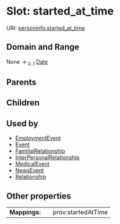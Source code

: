 
# Slot: started_at_time



URI: [personinfo:started_at_time](https://w3id.org/linkml/examples/personinfo/started_at_time)


## Domain and Range

None &#8594;  <sub>0..1</sub> [Date](types/Date.md)

## Parents


## Children


## Used by

 * [EmploymentEvent](EmploymentEvent.md)
 * [Event](Event.md)
 * [FamilialRelationship](FamilialRelationship.md)
 * [InterPersonalRelationship](InterPersonalRelationship.md)
 * [MedicalEvent](MedicalEvent.md)
 * [NewsEvent](NewsEvent.md)
 * [Relationship](Relationship.md)

## Other properties

|  |  |  |
| --- | --- | --- |
| **Mappings:** | | prov:startedAtTime |
